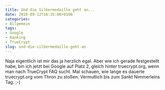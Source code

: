 ```yaml
---
title: Und die Silbermedaille geht an...
date: 2010-09-12T16:35:00+0100
categories:
- Allgemein
tags:
- Google
- Ranking
- TrueCrypt
slug: und-die-silbermedaille-geht-an
---
```

Naja eigentlich ist mir das ja herzlich egal. Aber wie ich gerade festgestellt habe, bin ich jetzt bei Google auf Platz 2, gleich hinter truecrypt.org, wenn man nach TrueCrypt FAQ sucht. Mal schauen, wie lange es dauerte truecrypt.org vom Thron zu stoßen. Vermutlich bis zum Sankt Nimmerleins Tag. ;-)